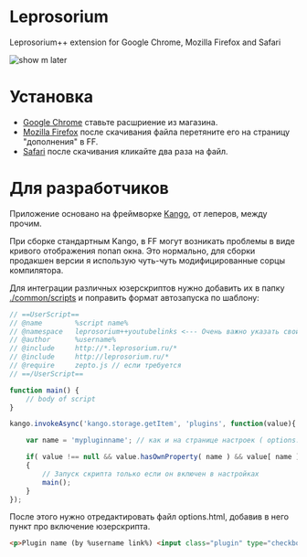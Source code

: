 Leprosorium
===========

Leprosorium++ extension for Google Chrome, Mozilla Firefox and Safari

![show m later](https://raw.github.com/Rpsl/leprosorium/master/lepro++.png)


Установка
===========
* [Google Chrome](https://chrome.google.com/webstore/detail/leprosorium%20%20/cmoaeoopgbabkeljpdoocejcjnednikb?utm_source=chrome-ntp-icon) ставьте расшриение из магазина.
* [Mozilla Firefox](https://github.com/Rpsl/leprosorium/raw/master/__COMPILED_EXTENSIONS/leprosorium_0.7.4.xpi) после скачивания файла перетяните его на страницу "дополнения" в FF.
* [Safari](https://github.com/Rpsl/leprosorium/raw/master/__COMPILED_EXTENSIONS/leprosorium_0.7.4.safariextz) после скачивания кликайте два раза на файл.

Для разработчиков
===========

Приложение основано на фреймворке [Kango](http://kangoextensions.com/), от леперов, между прочим.

При сборке стандартным Kango, в FF могут возникать проблемы в виде кривого отображения попап окна. Это нормально, для сборки продакшен версии я использую чуть-чуть модифицированные сорцы компилятора.

Для интеграции различных юзерскриптов нужно добавить их в папку [./common/scripts](https://github.com/Rpsl/leprosorium/tree/master/common/scripts) и поправить формат автозапуска по шаблону:

```javascript
// ==UserScript==
// @name		%script name%
// @namespace	leprosorium++youtubelinks <--- Очень важно указать свой namespace
// @author		%username%
// @include		http://*.leprosorium.ru/*
// @include		http://leprosorium.ru/*
// @require     zepto.js // если требуется
// ==/UserScript==

function main() {
    // body of script 
}

kango.invokeAsync('kango.storage.getItem', 'plugins', function(value){

    var name = 'mypluginname'; // как и на странице настроек ( options.html )

    if( value !== null && value.hasOwnProperty( name ) && value[ name ] == 1 )
    {
        // Запуск скрипта только если он включен в настройках
        main();
    }
});
```
После этого нужно отредактировать файл options.html, добавив в него пункт про включение юзерскрипта.

```html
<p>Plugin name (by %username link%) <input class="plugin" type="checkbox" id="mypluginname" name="mypluginname" value="1"/></p>

```
